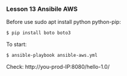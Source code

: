 ### Lesson 13 Ansibile AWS ###


Before use sudo apt install python python-pip:
```sh
$ pip install boto boto3
```

To start:
```sh
$ ansible-playbook ansible-aws.yml
```

Check: http://you-prod-IP:8080/hello-1.0/


